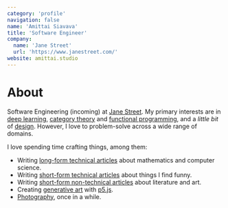 ```yaml
---
category: 'profile'
navigation: false
name: 'Amittai Siavava'
title: 'Software Engineer'
company:
  name: 'Jane Street'
  url: 'https://www.janestreet.com/'
website: amittai.studio
---
```


# About

Software Engineering (incoming) at [Jane Street][jane-street].
My primary interests are in [deep learning][dl], [category theory][category-theory] and [functional programming][functional-prg], and a _little bit_ of [design][design].
However, I love to problem-solve across a wide range of domains.

I love spending time crafting things, among them:

- Writing [long-form technical articles][blog] about mathematics
  and computer science.
- Writing [short-form technical articles][blog] about things I find funny.
- Writing [short-form non-technical articles][blog] about literature and art.
- Creating [generative art][art] with [p5.js][p5js].
- [Photography][insta-art], once in a while.

[jane-street]: https://www.janestreet.com/
[blog]: https://amittai.blog
[category-theory]:          https://plato.stanford.edu/entries/category-theory/
[art]:                      https://amittai.art
[p5js]:                     https://p5js.org/
[dl]:                       https://www.simplilearn.com/tutorials/deep-learning-tutorial/what-is-deep-learning
[design]:                   https://www.designcouncil.org.uk/our-work/what-is-design/
[functional-prg]:           https://spectrum.ieee.org/functional-programming
[insta-art]:                https://www.instagram.com/amittai.art

<!-- [dartmouth]:                https://home.dartmouth.edu/
[starehe]:                  https://www.stareheboyscentre.ac.ke/sbc/
[yc]:                       https://www.startupschool.org/
[cmu]:                      https://www.cs.cmu.edu/
[email]:                    mailto:amittaijoel@outlook.com
[cv]:                       https://www.simplilearn.com/computer-vision-article?tag=computer%20vision
[rl]:                       https://www.synopsys.com/ai/what-is-reinforcement-learning.html#:~:text=Definition,environment%20to%20obtain%20maximum%20reward.
[nlp]:                      https://www.sas.com/en_us/insights/analytics/what-is-natural-language-processing-nlp.html
[database-systems]:         https://hevodata.com/learn/database-systems/
[hpc]:                      https://www.netapp.com/data-storage/high-performance-computing/what-is-hpc/
[linkedin]:                 https://www.linkedin.com/in/siavava
[kenya]:                    https://www.bbc.com/news/world-africa-13681341 -->
